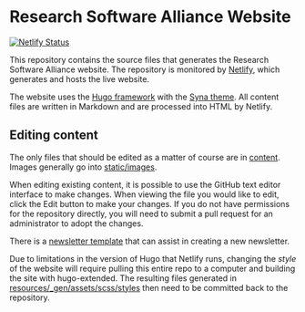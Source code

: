 # Research Software Alliance Website

[![Netlify Status](https://api.netlify.com/api/v1/badges/b366fc0d-c20f-4312-a573-b3de6fa243fc/deploy-status)](https://app.netlify.com/sites/researchsoft/deploys)

This repository contains the source files that generates the Research Software Alliance website. The repository is monitored by [Netlify](https://www.netlify.com/), which generates and hosts the live website.

The website uses the [Hugo framework](https://gohugo.io/) with the [Syna theme](https://themes.gohugo.io/syna/). All content files are written in Markdown and are processed into HTML by Netlify.

## Editing content

The only files that should be edited as a matter of course are in [content](https://github.com/researchsoft/website/tree/master/content). Images generally go into [static/images](https://github.com/researchsoft/website/tree/master/static/images).

When editing existing content, it is possible to use the GitHub text editor interface to make changes. When viewing the file you would like to edit, click the Edit button to make your changes. If you do not have permissions for the repository directly, you will need to submit a pull request for an administrator to adopt the changes.

There is a [newsletter template](https://github.com/researchsoft/website/tree/master/newsletter-template) that can assist in creating a new newsletter.

Due to limitations in the version of Hugo that Netlify runs, changing the _style_ of the website will require pulling this entire repo to a computer and building the site with hugo-extended. The resulting files generated in [resources/_gen/assets/scss/styles](https://github.com/researchsoft/website/tree/master/resources/_gen/assets/scss/styles]) then need to be committed back to the repository.
